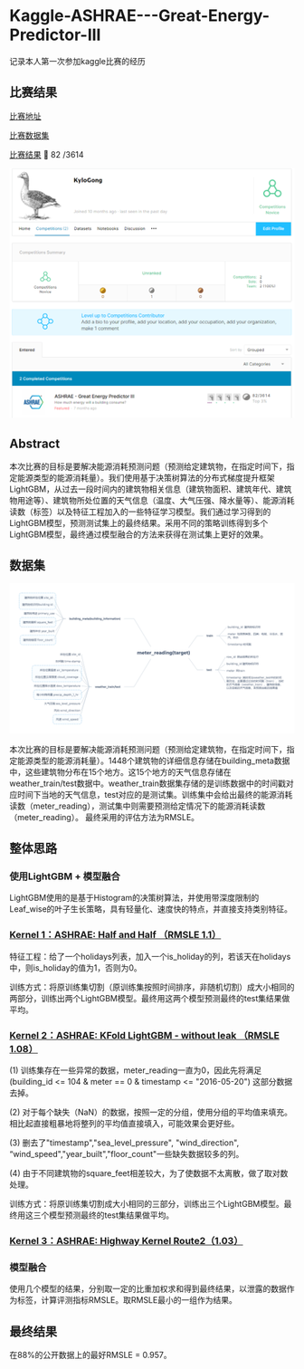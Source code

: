 # Kaggle-ASHRAE---Great-Energy-Predictor-III
记录本人第一次参加kaggle比赛的经历

## 比赛结果

[比赛地址](https://www.kaggle.com/c/ashrae-energy-prediction)

[比赛数据集](https://www.kaggle.com/c/ashrae-energy-prediction/data)

[比赛结果](https://www.kaggle.com/c/ashrae-energy-prediction/leaderboard) 🥈 82 /3614

![avatar](https://github.com/KellyGong/Kaggle-ASHRAE---Great-Energy-Predictor-III/raw/master/pic/profile.png)

## Abstract

本次比赛的目标是要解决能源消耗预测问题（预测给定建筑物，在指定时间下，指定能源类型的能源消耗量）。我们使用基于决策树算法的分布式梯度提升框架LightGBM，从过去一段时间内的建筑物相关信息（建筑物面积、建筑年代、建筑物用途等）、建筑物所处位置的天气信息（温度、大气压强、降水量等）、能源消耗读数（标签）以及特征工程加入的一些特征学习模型。我们通过学习得到的LightGBM模型，预测测试集上的最终结果。采用不同的策略训练得到多个LightGBM模型，最终通过模型融合的方法来获得在测试集上更好的效果。

## 数据集
![avatar](https://github.com/KellyGong/Kaggle-ASHRAE---Great-Energy-Predictor-III/raw/master/pic/meter_reading(target).png)

本次比赛的目标是要解决能源消耗预测问题（预测给定建筑物，在指定时间下，指定能源类型的能源消耗量）。1448个建筑物的详细信息存储在building_meta数据中，这些建筑物分布在15个地方。这15个地方的天气信息存储在weather_train/test数据中。weather_train数据集存储的是训练数据中的时间戳对应时间下当地的天气信息，test对应的是测试集。训练集中会给出最终的能源消耗读数（meter_reading），测试集中则需要预测给定情况下的能源消耗读数（meter_reading）。
最终采用的评估方法为RMSLE。

## 整体思路

### 使用LightGBM + 模型融合

LightGBM使用的是基于Histogram的决策树算法，并使用带深度限制的Leaf_wise的叶子生长策略，具有轻量化、速度快的特点，并直接支持类别特征。

### [Kernel 1：ASHRAE: Half and Half （RMSLE 1.1）](https://www.kaggle.com/rohanrao/ashrae-half-and-half)

特征工程：给了一个holidays列表，加入一个is_holiday的列，若该天在holidays中，则is_holiday的值为1，否则为0。

训练方式：将原训练集切割（原训练集按照时间排序，非随机切割）成大小相同的两部分，训练出两个LightGBM模型。最终用这两个模型预测最终的test集结果做平均。


### [Kernel 2：ASHRAE: KFold LightGBM - without leak （RMSLE 1.08）](https://www.kaggle.com/aitude/ashrae-kfold-lightgbm-without-leak-1-08)

(1) 训练集存在一些异常的数据，meter_reading一直为0，因此先将满足 
(building_id <= 104 & meter == 0 & timestamp <= "2016-05-20")
这部分数据去掉。

(2) 对于每个缺失（NaN）的数据，按照一定的分组，使用分组的平均值来填充。相比起直接粗暴地将整列的平均值直接填入，可能效果会更好些。

(3) 删去了"timestamp","sea_level_pressure", "wind_direction", “wind_speed","year_built","floor_count"一些缺失数据较多的列。

(4) 由于不同建筑物的square_feet相差较大，为了使数据不太离散，做了取对数处理。

训练方式：将原训练集切割成大小相同的三部分，训练出三个LightGBM模型。最终用这三个模型预测最终的test集结果做平均。

### [Kernel 3：ASHRAE: Highway Kernel Route2（1.03）](https://www.kaggle.com/yamsam/ashrae-highway-kernel-route2)


### 模型融合

使用几个模型的结果，分别取一定的比重加权求和得到最终结果，以泄露的数据作为标签，计算评测指标RMSLE。取RMSLE最小的一组作为结果。


## 最终结果
在88%的公开数据上的最好RMSLE = 0.957。

